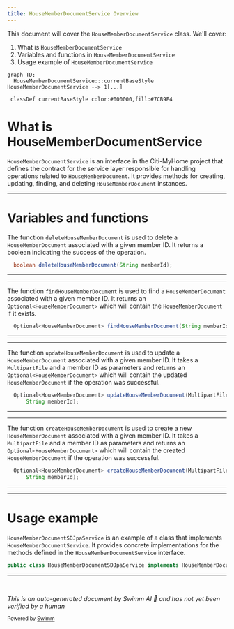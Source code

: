 ```yaml
---
title: HouseMemberDocumentService Overview
---
```

This document will cover the `HouseMemberDocumentService` class. We'll cover:

1. What is `HouseMemberDocumentService`
2. Variables and functions in `HouseMemberDocumentService`
3. Usage example of `HouseMemberDocumentService`

```mermaid
graph TD;
  HouseMemberDocumentService:::currentBaseStyle
HouseMemberDocumentService --> 1[...]

 classDef currentBaseStyle color:#000000,fill:#7CB9F4
```

# What is HouseMemberDocumentService

`HouseMemberDocumentService` is an interface in the Citi-MyHome project that defines the contract for the service layer responsible for handling operations related to `HouseMemberDocument`. It provides methods for creating, updating, finding, and deleting `HouseMemberDocument` instances.

<SwmSnippet path="/service/src/main/java/com/myhome/services/HouseMemberDocumentService.java" line="25">

---

# Variables and functions

The function `deleteHouseMemberDocument` is used to delete a `HouseMemberDocument` associated with a given member ID. It returns a boolean indicating the success of the operation.

```java
  boolean deleteHouseMemberDocument(String memberId);
```

---

</SwmSnippet>

<SwmSnippet path="/service/src/main/java/com/myhome/services/HouseMemberDocumentService.java" line="27">

---

The function `findHouseMemberDocument` is used to find a `HouseMemberDocument` associated with a given member ID. It returns an `Optional<HouseMemberDocument>` which will contain the `HouseMemberDocument` if it exists.

```java
  Optional<HouseMemberDocument> findHouseMemberDocument(String memberId);
```

---

</SwmSnippet>

<SwmSnippet path="/service/src/main/java/com/myhome/services/HouseMemberDocumentService.java" line="29">

---

The function `updateHouseMemberDocument` is used to update a `HouseMemberDocument` associated with a given member ID. It takes a `MultipartFile` and a member ID as parameters and returns an `Optional<HouseMemberDocument>` which will contain the updated `HouseMemberDocument` if the operation was successful.

```java
  Optional<HouseMemberDocument> updateHouseMemberDocument(MultipartFile multipartFile,
      String memberId);
```

---

</SwmSnippet>

<SwmSnippet path="/service/src/main/java/com/myhome/services/HouseMemberDocumentService.java" line="32">

---

The function `createHouseMemberDocument` is used to create a new `HouseMemberDocument` associated with a given member ID. It takes a `MultipartFile` and a member ID as parameters and returns an `Optional<HouseMemberDocument>` which will contain the created `HouseMemberDocument` if the operation was successful.

```java
  Optional<HouseMemberDocument> createHouseMemberDocument(MultipartFile multipartFile,
      String memberId);
```

---

</SwmSnippet>

<SwmSnippet path="/service/src/main/java/com/myhome/services/springdatajpa/HouseMemberDocumentSDJpaService.java" line="40">

---

# Usage example

`HouseMemberDocumentSDJpaService` is an example of a class that implements `HouseMemberDocumentService`. It provides concrete implementations for the methods defined in the `HouseMemberDocumentService` interface.

```java
public class HouseMemberDocumentSDJpaService implements HouseMemberDocumentService {
```

---

</SwmSnippet>

&nbsp;

*This is an auto-generated document by Swimm AI 🌊 and has not yet been verified by a human*

<SwmMeta version="3.0.0" repo-id="Z2l0aHViJTNBJTNBQ2l0aS1NeUhvbWUlM0ElM0FnaWxhZG5hdm90" repo-name="Citi-MyHome" doc-type="class"><sup>Powered by [Swimm](/)</sup></SwmMeta>
